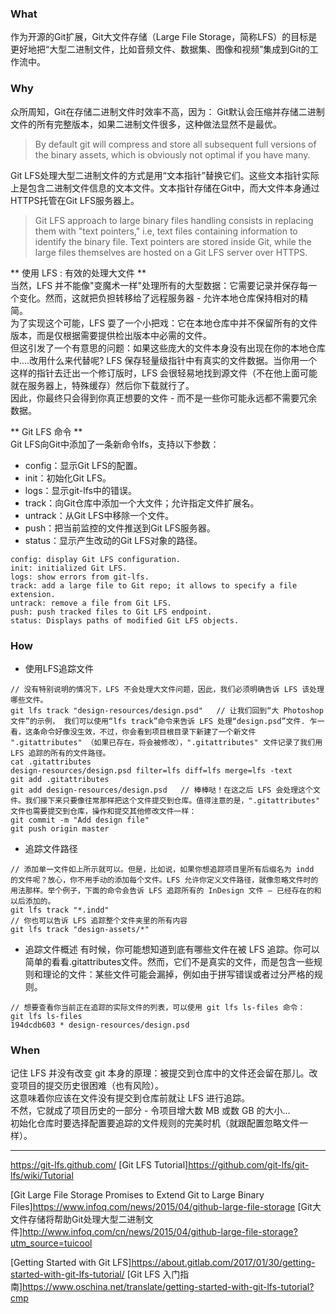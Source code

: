 ### What
作为开源的Git扩展，Git大文件存储（Large File Storage，简称LFS）的目标是更好地把“大型二进制文件，比如音频文件、数据集、图像和视频”集成到Git的工作流中。

### Why
众所周知，Git在存储二进制文件时效率不高，因为：
Git默认会压缩并存储二进制文件的所有完整版本，如果二进制文件很多，这种做法显然不是最优。
> By default git will compress and store all subsequent full versions of the binary assets, which is obviously not optimal if you have many.


Git LFS处理大型二进制文件的方式是用“文本指针”替换它们。这些文本指针实际上是包含二进制文件信息的文本文件。文本指针存储在Git中，而大文件本身通过HTTPS托管在Git LFS服务器上。
> Git LFS approach to large binary files handling consists in replacing them with "text pointers," i.e, text files containing information to identify the binary file. Text pointers are stored inside Git, while the large files themselves are hosted on a Git LFS server over HTTPS.

** 使用 LFS : 有效的处理大文件 **  <br/>
当然，LFS 并不能像"变魔术一样"处理所有的大型数据：它需要记录并保存每一个变化。然而，这就把负担转移给了远程服务器 - 允许本地仓库保持相对的精简。<br/>
为了实现这个可能，LFS 耍了一个小把戏：它在本地仓库中并不保留所有的文件版本，而是仅根据需要提供检出版本中必需的文件。<br/>
但这引发了一个有意思的问题：如果这些庞大的文件本身没有出现在你的本地仓库中....改用什么来代替呢? LFS 保存轻量级指针中有真实的文件数据。当你用一个这样的指针去迁出一个修订版时，LFS 会很轻易地找到源文件（不在他上面可能就在服务器上，特殊缓存）然后你下载就行了。<br/>
因此，你最终只会得到你真正想要的文件 - 而不是一些你可能永远都不需要冗余数据。

** Git LFS 命令 **  </br>
Git LFS向Git中添加了一条新命令lfs，支持以下参数：
* config：显示Git LFS的配置。
* init：初始化Git LFS。
* logs：显示git-lfs中的错误。
* track：向Git仓库中添加一个大文件；允许指定文件扩展名。
* untrack：从Git LFS中移除一个文件。
* push：把当前监控的文件推送到Git LFS服务器。
* status：显示产生改动的Git LFS对象的路径。
```
config: display Git LFS configuration.
init: initialized Git LFS.
logs: show errors from git-lfs.
track: add a large file to Git repo; it allows to specify a file extension.
untrack: remove a file from Git LFS.
push: push tracked files to Git LFS endpoint.
status: Displays paths of modified Git LFS objects.
```

### How
* 使用LFS追踪文件
```
// 没有特别说明的情况下，LFS 不会处理大文件问题，因此，我们必须明确告诉 LFS 该处理哪些文件。
git lfs track "design-resources/design.psd"   // 让我们回到“大 Photoshop 文件”的示例， 我们可以使用“lfs track”命令来告诉 LFS 处理“design.psd”文件. 乍一看，这条命令好像没生效，不过，你会看到项目根目录下新建了一个新文件 ".gitattributes" （如果已存在，将会被修改），".gitattributes" 文件记录了我们用 LFS 追踪的所有的文件路径。
cat .gitattributes
design-resources/design.psd filter=lfs diff=lfs merge=lfs -text
git add .gitattributes
git add design-resources/design.psd   // 棒棒哒！在这之后 LFS 会处理这个文件。我们接下来只要像往常那样把这个文件提交到仓库。值得注意的是，".gitattributes" 文件也需要提交到仓库，操作和提交其他修改文件一样：
git commit -m "Add design file"
git push origin master
```

* 追踪文件路径
```
// 添加单一文件如上所示就可以。但是，比如说，如果你想追踪项目里所有后缀名为 indd 的文件呢？放心，你不用手动的添加每个文件。LFS 允许你定义文件路径，就像忽略文件时的用法那样。举个例子，下面的命令会告诉 LFS 追踪所有的 InDesign 文件 — 已经存在的和以后添加的。
git lfs track "*.indd"
// 你也可以告诉 LFS 追踪整个文件夹里的所有内容
git lfs track "design-assets/*"
```

* 追踪文件概述
有时候，你可能想知道到底有哪些文件在被 LFS 追踪。你可以简单的看看.gitattributes文件。然而，它们不是真实的文件，而是包含一些规则和理论的文件：某些文件可能会漏掉，例如由于拼写错误或者过分严格的规则。
```
// 想要查看你当前正在追踪的实际文件的列表，可以使用 git lfs ls-files 命令：
git lfs ls-files
194dcdb603 * design-resources/design.psd
```

### When
记住 LFS 并没有改变 git 本身的原理：被提交到仓库中的文件还会留在那儿。改变项目的提交历史很困难（也有风险）。<br/>
这意味着你应该在文件没有提交到仓库前就让 LFS 进行追踪。</br>
不然，它就成了项目历史的一部分 - 令项目增大数 MB 或数 GB 的大小...</br>
初始化仓库时要选择配置要追踪的文件规则的完美时机（就跟配置忽略文件一样）。

---
https://git-lfs.github.com/
[Git LFS Tutorial]https://github.com/git-lfs/git-lfs/wiki/Tutorial

[Git Large File Storage Promises to Extend Git to Large Binary Files]https://www.infoq.com/news/2015/04/github-large-file-storage
[Git大文件存储将帮助Git处理大型二进制文件]http://www.infoq.com/cn/news/2015/04/github-large-file-storage?utm_source=tuicool

[Getting Started with Git LFS]https://about.gitlab.com/2017/01/30/getting-started-with-git-lfs-tutorial/
[Git LFS 入门指南]https://www.oschina.net/translate/getting-started-with-git-lfs-tutorial?cmp
